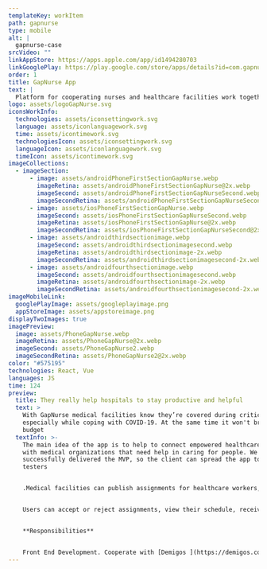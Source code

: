 ```yaml
---
templateKey: workItem
path: gapnurse
type: mobile
alt: |
  gapnurse-case
srcVideo: ""
linkAppStore: https://apps.apple.com/app/id1494280703
linkGooglePlay: https://play.google.com/store/apps/details?id=com.gapnurse
order: 1
title: GapNurse App
text: |
  Platform for cooperating nurses and healthcare facilities work together
logo: assets/logoGapNurse.svg
iconsWorkInfo:
  technologies: assets/iconsettingwork.svg
  language: assets/iconlanguagework.svg
  time: assets/icontimework.svg
  technologiesIcon: assets/iconsettingwork.svg
  languageIcon: assets/iconlanguagework.svg
  timeIcon: assets/icontimework.svg
imageCollections:
  - imageSection:
      - image: assets/androidPhoneFirstSectionGapNurse.webp
        imageRetina: assets/androidPhoneFirstSectionGapNurse@2x.webp
        imageSecond: assets/androidPhoneFirstSectionGapNurseSecond.webp
        imageSecondRetina: assets/androidPhoneFirstSectionGapNurseSecond@2x.webp
      - image: assets/iosPhoneFirstSectionGapNurse.webp
        imageSecond: assets/iosPhoneFirstSectionGapNurseSecond.webp
        imageRetina: assets/iosPhoneFirstSectionGapNurse@2x.webp
        imageSecondRetina: assets/iosPhoneFirstSectionGapNurseSecond@2x.webp
      - image: assets/androidthirdsectionimage.webp
        imageSecond: assets/androidthirdsectionimagesecond.webp
        imageRetina: assets/androidthirdsectionimage-2x.webp
        imageSecondRetina: assets/androidthirdsectionimagesecond-2x.webp
      - image: assets/androidfourthsectionimage.webp
        imageSecond: assets/androidfourthsectionimagesecond.webp
        imageRetina: assets/androidfourthsectionimage-2x.webp
        imageSecondRetina: assets/androidfourthsectionimagesecond-2x.webp
imageMobileLink:
  googlePlayImage: assets/googleplayimage.png
  appStoreImage: assets/appstoreimage.png
displayTwoImages: true
imagePreview:
  image: assets/PhoneGapNurse.webp
  imageRetina: assets/PhoneGapNurse@2x.webp
  imageSecond: assets/PhoneGapNurse2.webp
  imageSecondRetina: assets/PhoneGapNurse2@2x.webp
color: "#575195"
technologies: React, Vue
languages: JS
time: 124
preview:
  title: They really help hospitals to stay productive and helpful
  text: >
    With GapNurse medical facilities know they’re covered during critical times,
    especially while coping with COVID-19. At the same time it won't break your
    budget
  textInfo: >-
    The main idea of the app is to help to connect empowered healthcare workers
    with medical organizations that need help in caring for people. We
    successfully delivered the MVP, so the client can spread the app to alpha
    testers


    .Medical facilities can publish assignments for healthcare workers, both their employees and independent contractors, via a web portal. Healthcare workers can find assignments via the app that work with their schedule and receive some payment.


    Users can accept or reject assignments, view their schedule, receive notifications about future events, read assignments descriptions, mark them as done, get paid, and track their success.


    **Responsibilities** 


    Front End Development. Cooperate with [Demigos ](https://demigos.com/)worked on creating new app.
---
```

